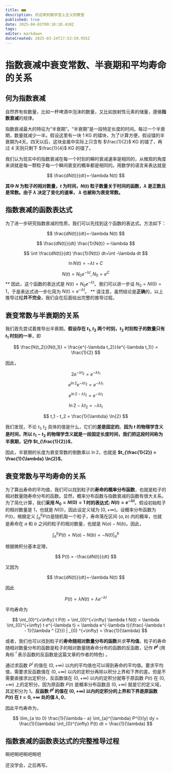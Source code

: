 ```yaml
---
title: ■■
description: 欢迎来到数学至上主义的教室
published: true
date: 2025-04-01T09:10:10.410Z
tags: 
editor: markdown
dateCreated: 2025-03-24T17:53:59.955Z
---
```


# 指数衰减中衰变常数、半衰期和平均寿命的关系
## 何为指数衰减
自然界有些数量，比如一杯啤酒中泡沫的数量，又比如放射性元素的储量，遵循**指数衰减**的规律。

指数衰减最大的特征为“半衰期”。“半衰期”是一段特定长度的时间。每过一个半衰期，数量就减少一半。假设这里有一块 1 KG 的镭块，为了计算方便，假设镭的半衰期为4天。四天以后，这块金属中实际上只含有 $\frac{1}{2}$ KG 的镭了，再过 4 天则只剩下 $\frac{1}{4}$ KG 的镭了。

我们认为现实中的指数衰减在每一个时刻的瞬时衰减速率是相同的，从微观的角度来讲就是每一颗粒子每一个瞬间衰变的概率都是相同的。用数学的语言来表达就是

$$
\frac{dN(t)}{dt}=-\lambda N(t)
$$


**其中 $N$ 为粒子的相对数量，$t$ 为时间，$N(t)$ 粒子数量关于时间的函数，$\lambda$ 是正数且是常数。由于 $\lambda$ 决定了变化的速率， $\lambda$ 也被称为衰变常数。**


## 指数衰减的函数表达式

为了进一步研究指数衰减的性质，我们可以先找到这个函数的表达式。方法如下：

$$
\frac{dN(t)}{dt}=-\lambda N(t)
$$

$$
\frac{dN(t)}{dt} \frac{1}{N(t)} =-\lambda
$$

$$
\int \frac{dN(t)}{dt} \frac{1}{N(t)} dt=\int -\lambda dt
$$

$$
\ln{N(t)}= -\lambda t + C
$$

$$
N(t) = N_0 e ^{-\lambda t}, N_0 = e^C
$$
**
  因此，这个函数的表达式是 $N(t) = N_0 e ^{-\lambda t}$。我们可以进一步设 $N_0 = N(0) = 1$，于是表达式进一步化简为 $N(t) = e^{-\lambda t}$。
**
请注意，虽然结论是**正确**的，以上推导过程**并不完全**，我们会在后面给出完整的推导过程。

## 衰变常数与半衰期的关系

我们首先尝试着推导出半衰期。**假设存在 $t_1, t_2$ 两个时刻，$t_2$ 时刻粒子的数量只有 $t_1$ 时刻的一半**，即

$$
\frac{N(t_2)}{N(t_1)} = \frac{e^{-\lambda t_2}}{e^{-\lambda t_1}} = \frac{1}{2}
$$

因此，

$$
2 e^{-\lambda t_2} = e^{-\lambda t_1}
$$

$$
e^{\ln{2}} e^{-\lambda t_2} = e^{-\lambda t_1}
$$

$$
e^{\ln{2} - \lambda t_2} = e^{-\lambda t_1}
$$

$$
\ln{2} - \lambda t_2 = -\lambda t_1
$$

$$
t_1 - t_2 = \frac{1}{\lambda} \ln{2}
$$

我们发现，不论 $t_1, t_2$ 具体的值是什么，它们的**差是固定的**。**因为 $t$ 的物理学含义是时间，所以 $t_1 - t_2$ 的物理学含义就是一段固定长度时间，我们把这段时间称为半衰期，记作 $t_{\frac{1}{2}}$**。

因此，半衰期的长度为衰变常数的倒数乘以 $\ln{2}$，也就是 **$t_{\frac{1}{2}} = \frac{1}{\lambda} \ln{2}$**。

## 衰变常数与平均寿命的关系

为了算出寿命的平均值，我们可以找到粒子的**寿命的概率分布函数**，也就是粒子的相对数量随寿命分布的函数。显然，概率分布函数与指数衰减的函数有很大关系。为了简化计算，我们**采用 $N_0 = N(0) = 1$ 时的表达式: $N(t) = e^{-\lambda t}$**。假设初始粒子的相对数量是 $1$，也就是 $N(0)$，因此设定义域为 $[0,+\infty)$。设概率分布函数为 P(t)，根据定义 $\int_{a}^{b} P(t)$是随机取一个粒子，寿命落在区间 $(a, b)$ 内的概率，也就是寿命在 $a$ 和 $b$ 之间的粒子的相对数量，也就是 $N(a) - N(b)$。因此，

$$
\int_{a}^{b} P(t) = N(a) - N(b) = - N(t) |_{a}^{b}
$$

根据微积分基本定理，

$$
P(t) = -\frac{dN(t)}{dt}
$$

又因为

$$
\frac{dN(t)}{dt}=-\lambda N(t)
$$

因此

$$
P(t) = \lambda N(t) = \lambda e^{-\lambda t}
$$

平均寿命为

$$
\int_{0}^{+\infty} t P(t) = \int_{0}^{+\infty} \lambda t N(t) = \lambda \int_{0}^{+\infty} t e^{-\lambda t} = \lambda e^{-\lambda t}(\frac{-\lambda t - 1}{\lambda ^ {2}}) | _{0} ^{+\infty} = \frac{1}{\lambda}
$$

或者，我们也可以找到粒子的**寿命随相对数量分布的函数**并求**平均值**。粒子的寿命随相对数量分布的函数是粒子的相对数量随寿命分布的函数的反函数，记作 **$P^{I}$** (用角标 $^{I}$ 表示函数的反函数是这篇文章的作者的特色) 。

通过求函数 $P^{I}$ 的值在 $(0, +\infty)$ 以内的平均值也可以得到寿命的平均值。要求平均值，需要求反函数值在 $(0, +\infty)$ 以内的定积分再除以积分上界和下界的差。但是不需要直接求出定积分，反函数值在 $(0, +\infty)$ 以内的定积分就等于原函数 $P(t)$ 在 $(0, +\infty)$ 上的定积分。因为原函数 $P(t)$ 是概率分布函数且 $(0, +\infty)$ 就是它的定义域，其定积分为 $1$。**反函数 $P^{I}$ 的值在 $(0, +\infty)$ 以内的定积分的上界和下界是原函数 $P(t)$ 在 $t = 0, +\infty$ 处的值 $\lambda, 0$**。

因此平均寿命为，

$$
\lim_{a \to 0} \frac{1}{\lambda - a} \int_{a}^{\lambda} P^{I}(y) dy
= \frac{1}{\lambda} \int_{0}^{\infty} P(t) dt
= \frac{1}{\lambda}
$$

## 指数衰减的函数表达式的完整推导过程

啊吧啊吧啊吧啊吧

还没学会，之后再写。